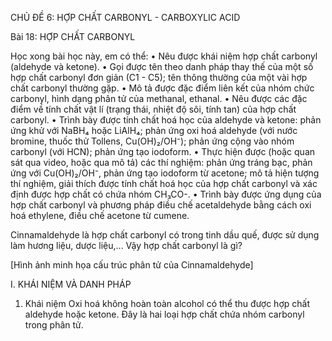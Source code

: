 CHỦ ĐỀ 6: HỢP CHẤT CARBONYL - CARBOXYLIC ACID

Bài 18: HỢP CHẤT CARBONYL

Học xong bài học này, em có thể:
• Nêu được khái niệm hợp chất carbonyl (aldehyde và ketone).
• Gọi được tên theo danh pháp thay thế của một số hợp chất carbonyl đơn giản (C1 - C5); tên thông thường của một vài hợp chất carbonyl thường gặp.
• Mô tả được đặc điểm liên kết của nhóm chức carbonyl, hình dạng phân tử của methanal, ethanal.
• Nêu được các đặc điểm về tính chất vật lí (trạng thái, nhiệt độ sôi, tính tan) của hợp chất carbonyl.
• Trình bày được tính chất hoá học của aldehyde và ketone: phản ứng khử với NaBH₄ hoặc LiAlH₄; phản ứng oxi hoá aldehyde (với nước bromine, thuốc thử Tollens, Cu(OH)₂/OH⁻); phản ứng cộng vào nhóm carbonyl (với HCN); phản ứng tạo iodoform.
• Thực hiện được (hoặc quan sát qua video, hoặc qua mô tả) các thí nghiệm: phản ứng tráng bạc, phản ứng với Cu(OH)₂/OH⁻, phản ứng tạo iodoform từ acetone; mô tả hiện tượng thí nghiệm, giải thích được tính chất hoá học của hợp chất carbonyl và xác định được hợp chất có chứa nhóm CH₃CO-.
• Trình bày được ứng dụng của hợp chất carbonyl và phương pháp điều chế acetaldehyde bằng cách oxi hoá ethylene, điều chế acetone từ cumene.

Cinnamaldehyde là hợp chất carbonyl có trong tinh dầu quế, được sử dụng làm hương liệu, dược liệu,... Vậy hợp chất carbonyl là gì?

[Hình ảnh minh họa cấu trúc phân tử của Cinnamaldehyde]

I. KHÁI NIỆM VÀ DANH PHÁP

1. Khái niệm
Oxi hoá không hoàn toàn alcohol có thể thu được hợp chất aldehyde hoặc ketone. Đây là hai loại hợp chất chứa nhóm carbonyl trong phân tử.